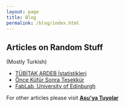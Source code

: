 ```yaml
---
layout: page
title: Blog
permalink: /blog/index.html
---
```


## Articles on Random Stuff

(Mostly Turkish)

* [TÜBİTAK ARDEB İstatistikleri](/blog/ardeb)
* [Önce Küfür Sonra Teşekkür](/okst)
* [FabLab, University of Edinburgh](/blog/fablabed)

For other articles please visit **[Asu'ya Tuyolar](http://www.asuyatuyolar.org)**

